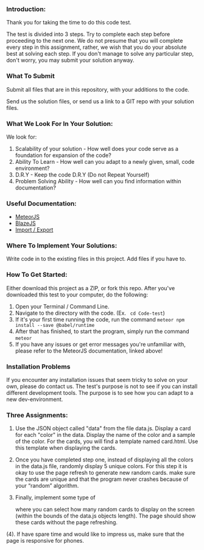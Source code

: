 ### Introduction:
Thank you for taking the time to do this code test. 

The test is divided into 3 steps. Try to complete each step before proceeding to the next one. We do not presume that you will complete every step in this assignment, rather, we wish that you do your absolute best at solving each step. If you don't manage to solve any particular step, don't worry, you may submit your solution anyway.

### What To Submit
Submit all files that are in this repository, with your additions to the code.

Send us the solution files, or send us a link to a GIT repo with your solution files.

### What We Look For In Your Solution:
We look for:
1. Scalability of your solution - How well does your code serve as a foundation for expansion of the code? 
2. Ability To Learn - How well can you adapt to a newly given, small, code environment?
3. D.R.Y - Keep the code D.R.Y (Do not Repeat Yourself)
4. Problem Solving Ability - How well can you find information within documentation?

### Useful Documentation:
* [MeteorJS](https://docs.meteor.com/) 
* [BlazeJS](http://blazejs.org/)
* [Import / Export](https://developer.mozilla.org/en-US/docs/Web/JavaScript/Reference/Statements/import)

### Where To Implement Your Solutions:
Write code in to the existing files in this project. Add files if you have to.

### How To Get Started:
Either download this project as a ZIP, or fork this repo. After you've downloaded this test to your computer, do the following:

1. Open your Terminal / Command Line. 
2. Navigate to the directory with the code. (Ex. ```` cd Code-test````)
3. If it's your first time running the code, run the command ```` meteor npm install --save @babel/runtime ````
4. After that has finished, to start the program, simply run the command ```` meteor ````
5. If you have any issues or get error messages you're unfamiliar with, please refer to the MeteorJS documentation, linked above! 

### Installation Problems
If you encounter any installation issues that seem tricky to solve on your own, please do contact us. The test's purpose is not to see if you can install different development tools. The purpose is to see how you can adapt to a new dev-environment.

### Three Assignments:
1. Use the JSON object called "data" from the file data.js. Display a card for each "color" in the data. Display the name of the color and a sample of the color. For the cards, you will find a template named card.html. Use this template when displaying the cards. 

2. Once you have completed step one, instead of displaying all the colors in the data.js file, randomly display 5 unique colors. For this step it is okay to use the page refresh to generate new random cards. make sure the cards are unique and that the program never crashes because of your “random” algorithm. 

3. Finally, implement some type of <form> where you can select how many random cards to display on the screen (within the bounds of the data.js objects length). The page should show these cards without the page refreshing. 

(4). If have spare time and would like to impress us, make sure that the page is responsive for phones.
